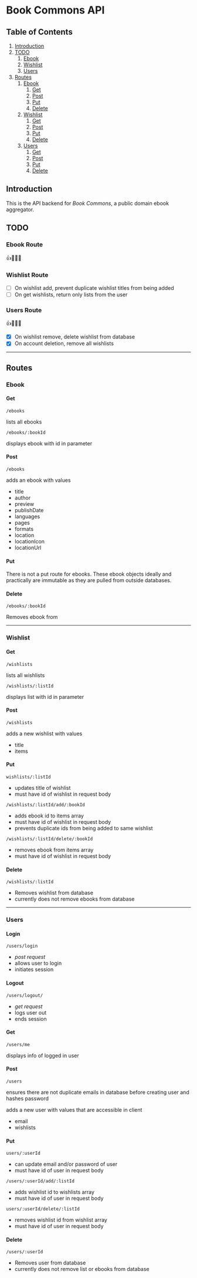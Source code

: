 # Book Commons API

## Table of Contents

1. [Introduction](#introduction)
2. [TODO](#todo)
    1. [Ebook](#todoEbook)
    2. [Wishlist](#todoWishlist)
    3. [Users](#todoUsers)
3. [Routes](#routes)
	1. [Ebook](#routeEbook)
		1. [Get](#ebookGet)
		2. [Post](#ebookPost)
		3. [Put](#ebookPut)
		4. [Delete](#ebookDelete)
	2. [Wishlist](#routeWishlist)
		1. [Get](#wishlistGet)
		2. [Post](#wishlistPost)
		3. [Put](#wishlistPut)
		4. [Delete](#wishlistDelete)
	1. [Users](#routeUsers)
		1. [Get](#usersGet)
		2. [Post](#usersPost)
		3. [Put](#usersPut)
		4. [Delete](#usersDelete)

## Introduction <a name="introduction"></a>

This is the API backend for *Book Commons*, a public domain ebook aggregator.

## TODO <a name="todo"></a>

### Ebook Route <a name="todoEbook"></a>
:+1::tada::musical_note::confetti_ball:

### Wishlist Route <a name="todoWishlist"></a>
- [ ] On wishlist add, prevent duplicate wishlist titles from being added
- [ ] On get wishlists, return only lists from the user

### Users Route <a name="todoUsers"></a>
:+1::tada::musical_note::confetti_ball:
- [x] On wishlist remove, delete wishlist from database
- [x] On account deletion, remove all wishlists

-----------
## Routes <a name="routes"></a>

### Ebook <a name="routeEbook"></a>

#### Get <a name="ebookGet"></a>
`/ebooks`

lists all ebooks

`/ebooks/:bookId`

displays ebook with id in parameter

#### Post <a name="ebookPost"></a>
`/ebooks`

adds an ebook with values
- title
- author
- preview
- publishDate
- languages
- pages
- formats
- location
- locationIcon
- locationUrl

#### Put <a name="ebookPut"></a>
There is not a put route for ebooks. These ebook objects ideally and practically are immutable as they are pulled from outside databases.

#### Delete <a name="ebookDelete"></a>
`/ebooks/:bookId`

Removes ebook from 

-----------

### Wishlist <a name="routeWishlist"></a>

#### Get <a name="wishlistGet"></a>
`/wishlists`

lists all wishlists

`/wishlists/:listId`

displays list with id in parameter

#### Post <a name="wishlistPost"></a>
`/wishlists`

adds a new wishlist with values
- title
- items


#### Put <a name="wishlistPut"></a>
`wishlists/:listId`

- updates title of wishlist
- must have id of wishlist in request body

`/wishlists/:listId/add/:bookId`

- adds ebook id to items array
- must have id of wishlist in request body
- prevents duplicate ids from being added to same wishlist

`/wishlists/:listId/delete/:bookId`

- removes ebook from items array
- must have id of wishlist in request body


#### Delete <a name="wishlistDelete"></a>
`/wishlists/:listId`

- Removes wishlist from database
- currently does not remove ebooks from database

----------
### Users <a name="routeUsers"></a>

#### Login <a name="usersLogin"></a>
`/users/login`

- *post request*
- allows user to login
- initiates session

#### Logout <a name="usersLogout"></a>
`/users/logout/`

- *get request*
- logs user out
- ends session

#### Get <a name="usersGet"></a>
`/users/me` 

displays info of logged in user

#### Post <a name="usersPost"></a>
`/users`

ensures there are not duplicate emails in database before creating user
and hashes password

adds a new user with values that are accessible in client
- email
- wishlists


#### Put <a name="usersPut"></a>
`users/:userId`

- can update email and/or password of user
- must have id of user in request body

`/users/:userId/add/:listId`

- adds wishlist id to wishlists array
- must have id of user in request body

`users/:userId/delete/:listId`
- removes wishlist id from wishlist array
- must have id of user in request body


#### Delete <a name="usersDelete"></a>
`/users/:userId`

- Removes user from database
- currently does not remove list or ebooks from database
